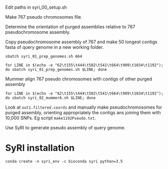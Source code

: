 Edit paths in syri_00_setup.sh

Make 767 pseudo chromosomes file.

Determine the orientation of purged assemblies relative to 767 pseudochromosome assembly.

Copy pseudochromosome assembly of 767 and make 50 longest contigs fasta of query genome in a new working folder. 

	sbatch syri_01_prep_genomes.sh 664

	for LINE in $(echo -e "62\t155\t444\t502\t541\t664\t909\t1034\t1192"); do sbatch syri_01_prep_genomes.sh $LINE; done

Mummer align 767 pseudo chromosomes with contigs of other purged assembly 

	for LINE in $(echo -e "62\t155\t444\t502\t541\t664\t909\t1034\t1192"); do sbatch syri_02_mummerA.sh $LINE; done
	
Look at `out1.filtered.coords` and manually make pseudochromosomes for purged assembly, orienting appropriately the contigs ans joining them with 10,000 SNPs. Eg script 
`make1192Pseudo.txt`.

Use SyRI to generate pseudo assembly of query genome.





# SyRI installation

	conda create -n syri_env -c bioconda syri python=3.5
